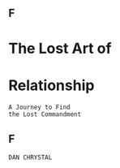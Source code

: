 ## F

# The Lost Art of

# Relationship

```
A Journey to Find
the Lost Commandment
```
## F

```
DAN CHRYSTAL
```

